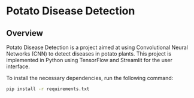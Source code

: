 # Potato Disease Detection

## Overview

Potato Disease Detection is a project aimed at using Convolutional Neural Networks (CNN) to detect diseases in potato plants. This project is implemented in Python using TensorFlow and Streamlit for the user interface.






To install the necessary dependencies, run the following command:

```bash
pip install -r requirements.txt
